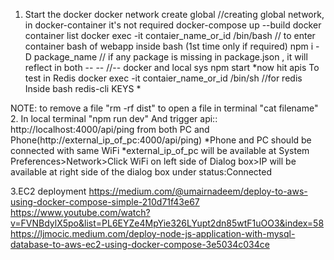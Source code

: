 1. Start the docker 
   docker network create global //creating global network, in docker-container it's not required
   docker-compose up --build
   docker container list
      docker exec -it contaier_name_or_id /bin/bash // to enter container bash of webapp
      inside bash
      (1st time only if required) npm i -D package_name // if any package is missing in package.json , it will reflect in both -- -- //-- docker and local sys
      npm start
      *now hit apis
  To test in Redis
      docker exec -it contaier_name_or_id /bin/sh  //for redis
      Inside bash
          redis-cli
             KEYS *
  

NOTE: to remove a file "rm -rf dist"
      to open a file in terminal "cat filename"
2. In local terminal "npm run dev"
    And trigger api:: http://localhost:4000/api/ping
    from both PC and Phone(http://external_ip_of_pc:4000/api/ping)
    *Phone and PC should be connected with same WiFi
    *external_ip_of_pc will be available at System Preferences>Network>Click WiFi on left side of Dialog box>IP will be available at right side of the dialog box under status:Connected

3.EC2 deployment
    https://medium.com/@umairnadeem/deploy-to-aws-using-docker-compose-simple-210d71f43e67
    https://www.youtube.com/watch?v=FVNBdylX5po&list=PL6EYZe4MpYie326LYupt2dn85wtF1uOO3&index=58
    https://ljmocic.medium.com/deploy-node-js-application-with-mysql-database-to-aws-ec2-using-docker-compose-3e5034c034ce